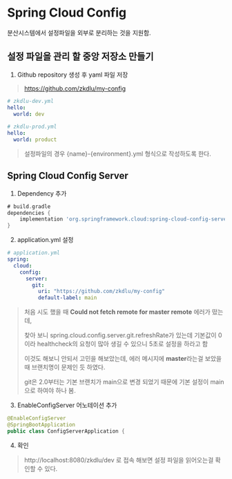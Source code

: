 # Spring Cloud Config
분산시스템에서 설정파일을 외부로 분리하는 것을 지원함.

## 설정 파일을 관리 할 중앙 저장소 만들기
1. Github repository 생성 후 yaml 파일 저장
> https://github.com/zkdlu/my-config

```yml
# zkdlu-dev.yml
hello:
  world: dev
  
# zkdlu-prod.yml
hello:
  world: product
```
> 설정파일의 경우 {name}-{environment}.yml 형식으로 작성하도록 한다.

## Spring Cloud Config Server
1. Dependency 추가
```gradle
# build.gradle
dependencies {
    implementation 'org.springframework.cloud:spring-cloud-config-server'
}
```

2. application.yml 설정
```yml
# application.yml
spring:
  cloud:
    config:
      server:
        git:
          uri: "https://github.com/zkdlu/my-config"
          default-label: main
```
> 처음 시도 했을 때 **Could not fetch remote for master remote** 에러가 떴는데, 
>
> 찾아 보니 spring.cloud.config.server.git.refreshRate가 있는데 기본값이 0이라 healthcheck의 요청이 많아 생길 수 있으니 5초로 설정을 하라고 함
>
> 이것도 해보니 안되서 고민을 해보았는데, 에러 메시지에 **master**라는걸 보았을 때 브랜치명이 문제인 듯 하였다.
>
> git은 2.0부터는 기본 브랜치가 main으로 변경 되었기 때문에 기본 설정이 main으로 하여야 하나 봄.

3. EnableConfigServer 어노테이션 추가
```java
@EnableConfigServer
@SpringBootApplication
public class ConfigServerApplication {
```

4. 확인
> http://localhost:8080/zkdlu/dev 로 접속 해보면 설정 파일을 읽어오는걸 확인할 수 있다.
